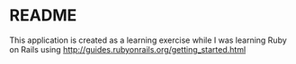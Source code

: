 # README

This application is created as a learning exercise while I was learning Ruby on Rails using http://guides.rubyonrails.org/getting_started.html
